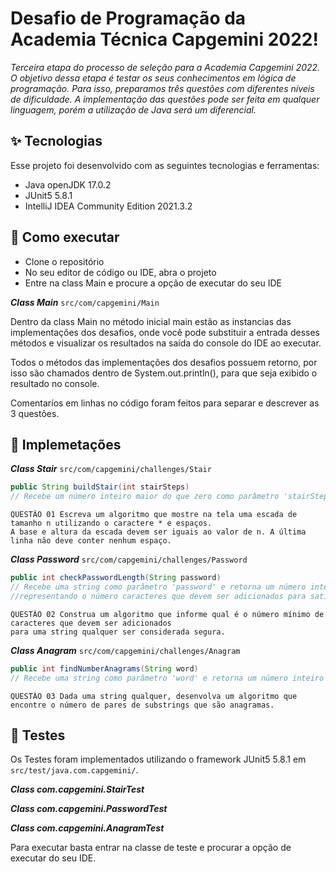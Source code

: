 # Desafio de Programação da Academia Técnica Capgemini 2022!

_Terceira etapa do processo de seleção para a Academia Capgemini 2022. O objetivo dessa etapa é testar os seus conhecimentos em lógica de programação. Para isso, preparamos três questões com diferentes níveis de dificuldade. A implementação das questões pode ser feita em qualquer linguagem, porém a utilização de Java será um diferencial._


## ✨ Tecnologias

Esse projeto foi desenvolvido com as seguintes tecnologias e ferramentas:

- Java openJDK 17.0.2
- JUnit5 5.8.1
- IntelliJ IDEA Community Edition 2021.3.2

## 🚀 Como executar

- Clone o repositório
- No seu editor de código ou IDE, abra o projeto
- Entre na class Main e procure a opção de executar do seu IDE

***Class Main***    `src/com/capgemini/Main`

Dentro da class Main no método inicial main estão as instancias das implementações dos desafios, onde você pode substituir a entrada desses métodos e visualizar os resultados na saída do console do IDE ao executar.

Todos o métodos das implementações dos desafios possuem retorno, por isso são chamados dentro de System.out.println(), para que seja exibido o resultado no console.

Comentaríos em linhas no código foram feitos para separar e descrever as 3 questões.

## 🧩 Implemetações

***Class Stair***   `src/com/capgemini/challenges/Stair`

```java
public String buildStair(int stairSteps)
// Recebe um número inteiro maior do que zero como parâmetro 'stairSteps' e retorna uma string em formato de escada.
```

    QUESTÃO 01 Escreva um algoritmo que mostre na tela uma escada de tamanho n utilizando o caractere * e espaços.
    A base e altura da escada devem ser iguais ao valor de n. A última linha não deve conter nenhum espaço.

***Class Password***  `src/com/capgemini/challenges/Password`

```java
public int checkPasswordLength(String password)
// Recebe uma string como parâmetro 'password' e retorna um número inteiro entre 0 e 6 
//representando o número caracteres que devem ser adicionados para satisfazer o tamanho mínimo da senha de 6 caracteres.
```

    QUESTÃO 02 Construa um algoritmo que informe qual é o número mínimo de caracteres que devem ser adicionados
    para uma string qualquer ser considerada segura.


***Class Anagram***  `src/com/capgemini/challenges/Anagram`

```java
public int findNumberAnagrams(String word)
// Recebe uma string como parâmetro 'word' e retorna um número inteiro representando a quantidade de pares de substrings dessa string que são anagramas.
```

    QUESTÃO 03 Dada uma string qualquer, desenvolva um algoritmo que encontre o número de pares de substrings que são anagramas.

## 🚧 Testes

Os Testes foram implementados utilizando o framework JUnit5 5.8.1 em `src/test/java.com.capgemini/`.

***Class com.capgemini.StairTest***

***Class com.capgemini.PasswordTest***

***Class com.capgemini.AnagramTest***

Para executar basta entrar na classe de teste e procurar a opção de executar do seu IDE.